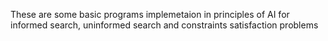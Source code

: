 These are some basic programs implemetaion in principles of AI for informed search, uninformed search and  constraints satisfaction problems
